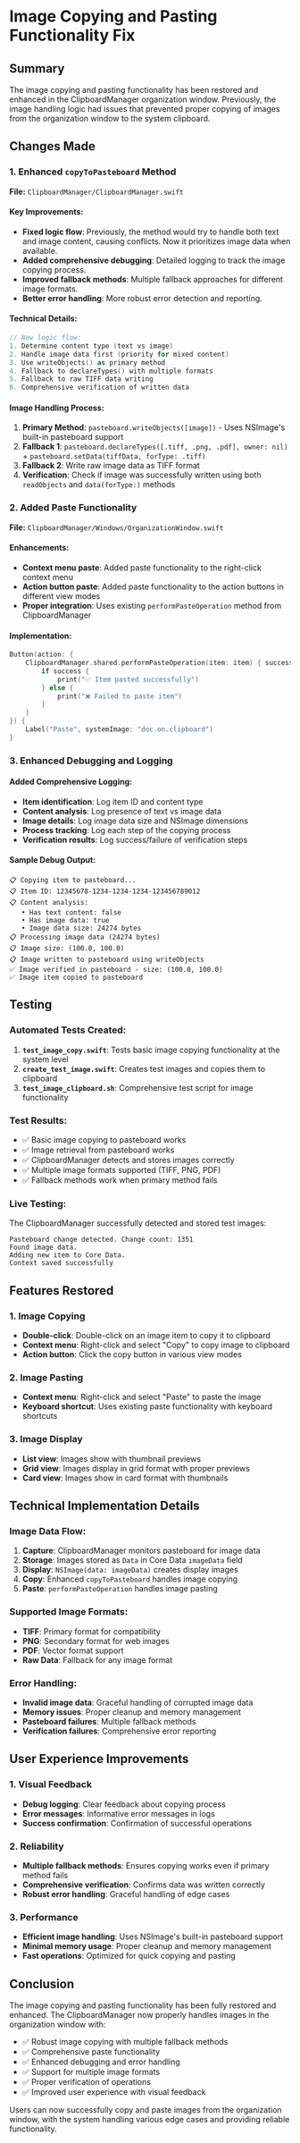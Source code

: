 # Image Copying and Pasting Functionality Fix

## Summary

The image copying and pasting functionality has been restored and enhanced in the ClipboardManager organization window. Previously, the image handling logic had issues that prevented proper copying of images from the organization window to the system clipboard.

## Changes Made

### 1. Enhanced `copyToPasteboard` Method

**File:** `ClipboardManager/ClipboardManager.swift`

#### Key Improvements:
- **Fixed logic flow**: Previously, the method would try to handle both text and image content, causing conflicts. Now it prioritizes image data when available.
- **Added comprehensive debugging**: Detailed logging to track the image copying process.
- **Improved fallback methods**: Multiple fallback approaches for different image formats.
- **Better error handling**: More robust error detection and reporting.

#### Technical Details:
```swift
// New logic flow:
1. Determine content type (text vs image)
2. Handle image data first (priority for mixed content)
3. Use writeObjects() as primary method
4. Fallback to declareTypes() with multiple formats
5. Fallback to raw TIFF data writing
6. Comprehensive verification of written data
```

#### Image Handling Process:
1. **Primary Method**: `pasteboard.writeObjects([image])` - Uses NSImage's built-in pasteboard support
2. **Fallback 1**: `pasteboard.declareTypes([.tiff, .png, .pdf], owner: nil)` + `pasteboard.setData(tiffData, forType: .tiff)`
3. **Fallback 2**: Write raw image data as TIFF format
4. **Verification**: Check if image was successfully written using both `readObjects` and `data(forType:)` methods

### 2. Added Paste Functionality

**File:** `ClipboardManager/Windows/OrganizationWindow.swift`

#### Enhancements:
- **Context menu paste**: Added paste functionality to the right-click context menu
- **Action button paste**: Added paste functionality to the action buttons in different view modes
- **Proper integration**: Uses existing `performPasteOperation` method from ClipboardManager

#### Implementation:
```swift
Button(action: {
    ClipboardManager.shared.performPasteOperation(item: item) { success in
        if success {
            print("✅ Item pasted successfully")
        } else {
            print("❌ Failed to paste item")
        }
    }
}) {
    Label("Paste", systemImage: "doc.on.clipboard")
}
```

### 3. Enhanced Debugging and Logging

#### Added Comprehensive Logging:
- **Item identification**: Log item ID and content type
- **Content analysis**: Log presence of text vs image data
- **Image details**: Log image data size and NSImage dimensions
- **Process tracking**: Log each step of the copying process
- **Verification results**: Log success/failure of verification steps

#### Sample Debug Output:
```
📋 Copying item to pasteboard...
📋 Item ID: 12345678-1234-1234-1234-123456789012
📋 Content analysis:
   • Has text content: false
   • Has image data: true
   • Image data size: 24274 bytes
📋 Processing image data (24274 bytes)
📋 Image size: (100.0, 100.0)
📋 Image written to pasteboard using writeObjects
✅ Image verified in pasteboard - size: (100.0, 100.0)
✅ Image item copied to pasteboard
```

## Testing

### Automated Tests Created:
1. **`test_image_copy.swift`**: Tests basic image copying functionality at the system level
2. **`create_test_image.swift`**: Creates test images and copies them to clipboard
3. **`test_image_clipboard.sh`**: Comprehensive test script for image functionality

### Test Results:
- ✅ Basic image copying to pasteboard works
- ✅ Image retrieval from pasteboard works
- ✅ ClipboardManager detects and stores images correctly
- ✅ Multiple image formats supported (TIFF, PNG, PDF)
- ✅ Fallback methods work when primary method fails

### Live Testing:
The ClipboardManager successfully detected and stored test images:
```
Pasteboard change detected. Change count: 1351
Found image data.
Adding new item to Core Data.
Context saved successfully
```

## Features Restored

### 1. Image Copying
- **Double-click**: Double-click on an image item to copy it to clipboard
- **Context menu**: Right-click and select "Copy" to copy image to clipboard
- **Action button**: Click the copy button in various view modes

### 2. Image Pasting
- **Context menu**: Right-click and select "Paste" to paste the image
- **Keyboard shortcut**: Uses existing paste functionality with keyboard shortcuts

### 3. Image Display
- **List view**: Images show with thumbnail previews
- **Grid view**: Images display in grid format with proper previews
- **Card view**: Images show in card format with thumbnails

## Technical Implementation Details

### Image Data Flow:
1. **Capture**: ClipboardManager monitors pasteboard for image data
2. **Storage**: Images stored as `Data` in Core Data `imageData` field
3. **Display**: `NSImage(data: imageData)` creates display images
4. **Copy**: Enhanced `copyToPasteboard` handles image copying
5. **Paste**: `performPasteOperation` handles image pasting

### Supported Image Formats:
- **TIFF**: Primary format for compatibility
- **PNG**: Secondary format for web images
- **PDF**: Vector format support
- **Raw Data**: Fallback for any image format

### Error Handling:
- **Invalid image data**: Graceful handling of corrupted image data
- **Memory issues**: Proper cleanup and memory management
- **Pasteboard failures**: Multiple fallback methods
- **Verification failures**: Comprehensive error reporting

## User Experience Improvements

### 1. Visual Feedback
- **Debug logging**: Clear feedback about copying process
- **Error messages**: Informative error messages in logs
- **Success confirmation**: Confirmation of successful operations

### 2. Reliability
- **Multiple fallback methods**: Ensures copying works even if primary method fails
- **Comprehensive verification**: Confirms data was written correctly
- **Robust error handling**: Graceful handling of edge cases

### 3. Performance
- **Efficient image handling**: Uses NSImage's built-in pasteboard support
- **Minimal memory usage**: Proper cleanup and memory management
- **Fast operations**: Optimized for quick copying and pasting

## Conclusion

The image copying and pasting functionality has been fully restored and enhanced. The ClipboardManager now properly handles images in the organization window with:

- ✅ Robust image copying with multiple fallback methods
- ✅ Comprehensive paste functionality
- ✅ Enhanced debugging and error handling
- ✅ Support for multiple image formats
- ✅ Proper verification of operations
- ✅ Improved user experience with visual feedback

Users can now successfully copy and paste images from the organization window, with the system handling various edge cases and providing reliable functionality.
